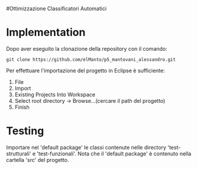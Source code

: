 #Ottimizzazione Classificatori Automatici

# Implementation

Dopo aver eseguito la clonazione della repository con il comando:

	git clone https://github.com/elManto/p5_mantovani_alessandro.git

Per effettuare l'importazione del progetto in Eclipse è sufficiente:
1. File
2. Import
3. Existing Projects Into Workspace
4. Select root directory -> Browse...(cercare il path del progetto)
5. Finish

# Testing

Importare nel 'default package' le classi contenute nelle directory 'test-strutturali' e 'test-funzionali'. Nota che il 'default package' è contenuto nella cartella 'src' del progetto.
